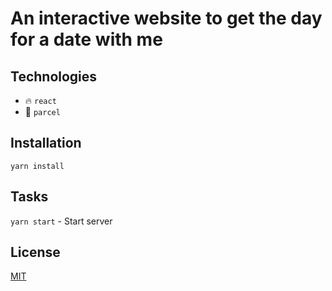 # An interactive website to get the day for a date with me 


## Technologies

- 🔥  `react` 
- 🤖  `parcel`

## Installation

`yarn install`

## Tasks

`yarn start` - Start server 

## License
[MIT](https://choosealicense.com/licenses/mit/)
